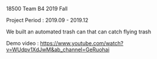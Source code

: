18500 Team B4 2019 Fall

Project Period : 2019.09 - 2019.12

We built an automated trash can that can catch flying trash

Demo video : https://www.youtube.com/watch?v=WUdpv1XdJwM&ab_channel=GeRuohai
